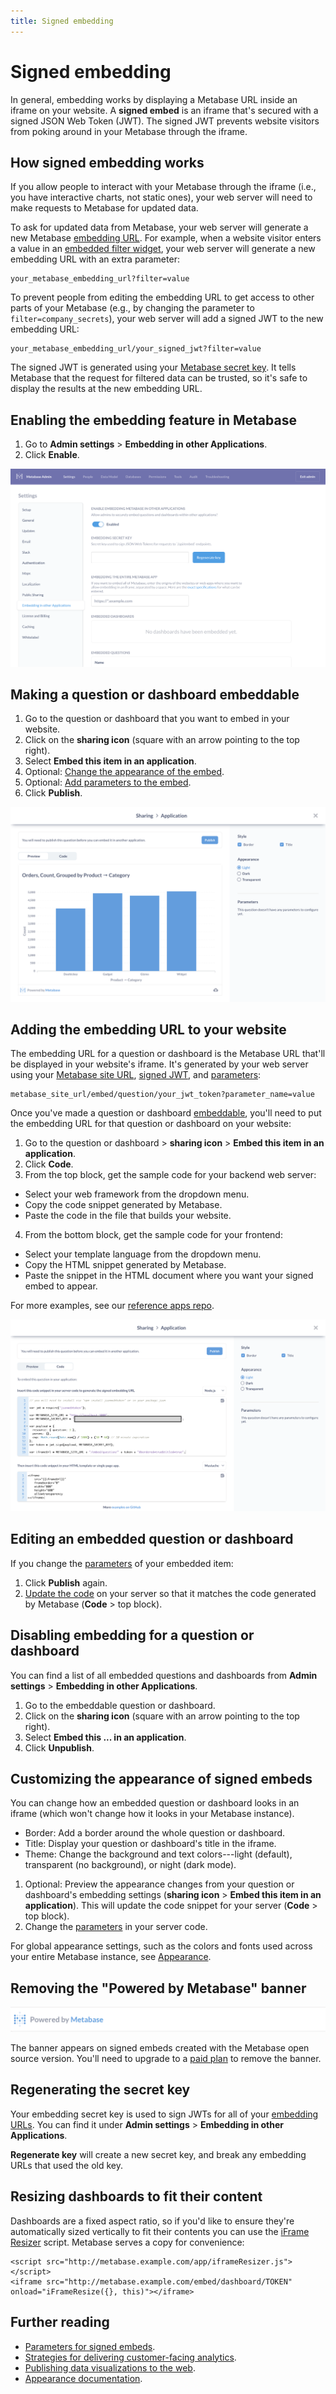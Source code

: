 ```yaml
---
title: Signed embedding
---
```


# Signed embedding

In general, embedding works by displaying a Metabase URL inside an iframe on your website. A **signed embed** is an iframe that's secured with a signed JSON Web Token (JWT). The signed JWT prevents website visitors from poking around in your Metabase through the iframe.

## How signed embedding works

If you allow people to interact with your Metabase through the iframe (i.e., you have interactive charts, not static ones), your web server will need to make requests to Metabase for updated data.

To ask for updated data from Metabase, your web server will generate a new Metabase [embedding URL](#adding-the-embedding-url-to-your-website). For example, when a website visitor enters a value in an [embedded filter widget](./signed-embedding-parameters#adding-a-filter-widget-to-a-signed-embed), your web server will generate a new embedding URL with an extra parameter:

```
your_metabase_embedding_url?filter=value
```

To prevent people from editing the embedding URL to get access to other parts of your Metabase (e.g., by changing the parameter to `filter=company_secrets`), your web server will add a signed JWT to the new embedding URL:

```
your_metabase_embedding_url/your_signed_jwt?filter=value
```

The signed JWT is generated using your [Metabase secret key](#regenerating-the-secret-key). It tells Metabase that the request for filtered data can be trusted, so it's safe to display the results at the new embedding URL.

## Enabling the embedding feature in Metabase

1. Go to **Admin settings** > **Embedding in other Applications**.
2. Click **Enable**.

![Enabling Embedding](./images/01-enabling.png)

## Making a question or dashboard embeddable

1. Go to the question or dashboard that you want to embed in your website.
2. Click on the **sharing icon** (square with an arrow pointing to the top right).
3. Select **Embed this item in an application**.
4. Optional: [Change the appearance of the embed](#customizing-the-appearance-of-signed-embeds).
5. Optional: [Add parameters to the embed](./signed-embedding-parameters).
6. Click **Publish**.

![Preview](./images/04-preview.png)

## Adding the embedding URL to your website

The embedding URL for a question or dashboard is the Metabase URL that'll be displayed in your website's iframe. It's generated by your web server using your [Metabase site URL](../configuring-metabase//settings#site-url), [signed JWT](#how-signed-embedding-works), and [parameters](./signed-embedding-parameters):

```
metabase_site_url/embed/question/your_jwt_token?parameter_name=value
```

Once you've made a question or dashboard [embeddable](#making-a-question-or-dashboard-embeddable), you'll need to put the embedding URL for that question or dashboard on your website:

1. Go to the question or dashboard > **sharing icon** > **Embed this item in an application**.
2. Click **Code**.
3. From the top block, get the sample code for your backend web server:

- Select your web framework from the dropdown menu.
- Copy the code snippet generated by Metabase.
- Paste the code in the file that builds your website.

4. From the bottom block, get the sample code for your frontend:

- Select your template language from the dropdown menu.
- Copy the HTML snippet generated by Metabase.
- Paste the snippet in the HTML document where you want your signed embed to appear.

For more examples, see our [reference apps repo](https://github.com/metabase/embedding-reference-apps).

![Code samples for embedding](./images/05-code.png)

## Editing an embedded question or dashboard

If you change the [parameters](./signed-embedding-parameters) of your embedded item:

1. Click **Publish** again.
2. [Update the code](#adding-the-embedding-url-to-your-website) on your server so that it matches the code generated by Metabase (**Code** > top block).

## Disabling embedding for a question or dashboard

You can find a list of all embedded questions and dashboards from **Admin settings** > **Embedding in other Applications**.

1. Go to the embeddable question or dashboard.
2. Click on the **sharing icon** (square with an arrow pointing to the top right).
3. Select **Embed this ... in an application**.
4. Click **Unpublish**.

## Customizing the appearance of signed embeds

You can change how an embedded question or dashboard looks in an iframe (which won't change how it looks in your Metabase instance).

- Border: Add a border around the whole question or dashboard.
- Title: Display your question or dashboard's title in the iframe.
- Theme: Change the background and text colors---light (default), transparent (no background), or night (dark mode).

1. Optional: Preview the appearance changes from your question or dashboard's embedding settings (**sharing icon** > **Embed this item in an application**). This will update the code snippet for your server (**Code** > top block).
2. Change the [parameters](./signed-embedding-parameters#customizing-the-appearance-of-a-signed-embed) in your server code.

For global appearance settings, such as the colors and fonts used across your entire Metabase instance, see [Appearance](../configuring-metabase/appearance).

## Removing the "Powered by Metabase" banner

![Powered by Metabase](./images/powered-by-metabase.png)

The banner appears on signed embeds created with the Metabase open source version. You'll need to upgrade to a [paid plan](/pricing) to remove the banner.

## Regenerating the secret key

Your embedding secret key is used to sign JWTs for all of your [embedding URLs](#adding-the-embedding-url-to-your-website). You can find it under **Admin settings** > **Embedding in other Applications**.

**Regenerate key** will create a new secret key, and break any embedding URLs that used the old key.

## Resizing dashboards to fit their content

Dashboards are a fixed aspect ratio, so if you'd like to ensure they're automatically sized vertically to fit their contents you can use the [iFrame Resizer](https://github.com/davidjbradshaw/iframe-resizer) script. Metabase serves a copy for convenience:

```
<script src="http://metabase.example.com/app/iframeResizer.js"></script>
<iframe src="http://metabase.example.com/embed/dashboard/TOKEN" onload="iFrameResize({}, this)"></iframe>
```

## Further reading

- [Parameters for signed embeds](./signed-embedding-parameters).
- [Strategies for delivering customer-facing analytics](/learn/embedding/embedding-overview).
- [Publishing data visualizations to the web](/learn/embedding/embedding-charts-and-dashboards).
- [Appearance documentation](../configuring-metabase/appearance).
